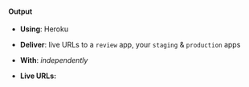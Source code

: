 #### Output
- **Using**: Heroku
- **Deliver**: live URLs to a `review` app, your `staging` & `production` apps
- **With**: *independently*

- **Live URLs:**
